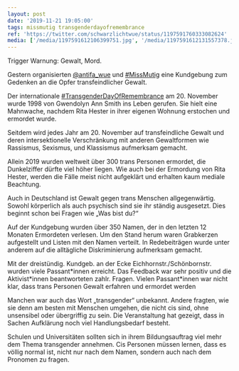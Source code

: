 ```yaml
---
layout: post
date: '2019-11-21 19:05:00'
tags: missmutig transgenderdayofremembrance
ref: 'https://twitter.com/schwarzlichtwue/status/1197591760333082624'
media: ['/media/1197591612106399751.jpg', '/media/1197591612131557378.jpg', '/media/1197591612202852352.jpg', '/media/1197591612358037504.jpg']
---
```

Trigger Warnung: Gewalt, Mord.



Gestern organisierten [@antifa_wue](https://twitter.com/antifa_wue) und [#MissMutig](/t/missmutig) eine Kundgebung zum Gedenken an die Opfer transfeindlicher Gewalt. 

Der internationale [#TransgenderDayOfRemembrance](/t/transgenderdayofremembrance) am 20. November wurde 1998 von Gwendolyn Ann Smith ins Leben gerufen. Sie hielt eine Mahnwache, nachdem Rita Hester in ihrer eigenen Wohnung erstochen und ermordet wurde.

Seitdem wird jedes Jahr am 20. November auf transfeindliche Gewalt und deren intersektionelle Verschränkung mit anderen Gewaltformen wie Rassismus, Sexismus, und Klassismus aufmerksam gemacht.

Allein 2019 wurden weltweit über 300 trans Personen ermordet, die Dunkelziffer dürfte viel höher liegen. Wie auch bei der Ermordung von Rita Hester, werden die Fälle meist nicht aufgeklärt und erhalten kaum mediale Beachtung.

Auch in Deutschland ist Gewalt gegen trans Menschen allgegenwärtig. Sowohl körperlich als auch psychisch sind sie ihr ständig ausgesetzt.  Dies beginnt schon bei Fragen wie „Was bist du?“

Auf der Kundgebung wurden über 350 Namen, der in den letzten 12 Monaten Ermordeten verlesen.  Um den Stand herum waren Grabkerzen aufgestellt und Listen mit den Namen verteilt. In Redebeiträgen wurde unter anderem auf die alltägliche Diskriminierung aufmerksam gemacht.

Mit der dreistündig. Kundgeb. an der Ecke Eichhornstr./Schönbornstr. wurden viele Passant\*innen erreicht. Das Feedback war sehr positiv und die Aktivist\*innen beantworteten zahlr. Fragen. Vielen Passant\*innen war nicht klar, dass trans Personen Gewalt erfahren und ermordet werden

Manchen war auch das Wort „transgender“ unbekannt. Andere fragten, wie sie denn am besten mit Menschen umgehen, die nicht cis sind, ohne unsensibel oder übergriffig zu sein. Die Veranstaltung hat gezeigt, dass in Sachen Aufklärung noch viel Handlungsbedarf besteht.

Schulen und Universitäten sollten sich in ihrem Bildungsauftrag viel mehr dem Thema transgender annehmen. Cis Personen müssen lernen, dass es völlig normal ist, nicht nur nach dem Namen, sondern auch nach dem Pronomen zu fragen.